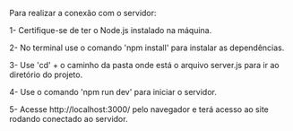  Para realizar a conexão com o servidor:

 1- Certifique-se de ter o Node.js instalado na máquina.

 2- No terminal use o comando 'npm install' para instalar as dependências.

 3- Use 'cd' + o caminho da pasta onde está o arquivo server.js para ir ao diretório do projeto.

 4- Use o comando 'npm run dev' para iniciar o servidor.

 5- Acesse http://localhost:3000/ pelo navegador e terá acesso ao site rodando conectado ao servidor.